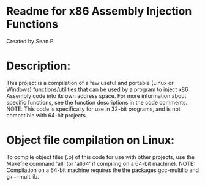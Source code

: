 # Readme for x86 Assembly Injection Functions  
Created by Sean P  
  
# Description:  
This project is a compilation of a few useful and portable (Linux or Windows) functions/utilities that can be used by a program to inject x86 Assembly code into its own address space. For more information about specific functions, see the function descriptions in the code comments. NOTE: This code is specifically for use in 32-bit programs, and is not compatible with 64-bit projects.  
  
  
# Object file compilation on Linux:  
To compile object files (.o) of this code for use with other projects, use the Makefile command 'all' (or 'all64' if compiling on a 64-bit machine). NOTE: Compilation on a 64-bit machine requires the the packages gcc-multilib and g++-multilib.  
